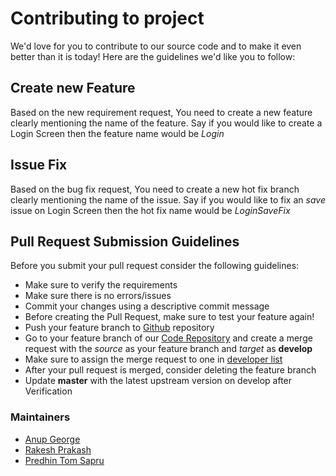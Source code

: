 # Contributing to project

We'd love for you to contribute to our source code and to make it even better than it is
today! Here are the guidelines we'd like you to follow:

## Create new Feature

Based on the new requirement request, You need to create a new feature clearly mentioning the name of the feature. Say if you would like to create a Login Screen then the feature name would be *Login*

## Issue Fix

Based on the bug fix request, You need to create a new hot fix branch clearly mentioning the name of the issue. Say if you would like to fix an *save* issue on Login Screen then the hot fix name would be *LoginSaveFix*

## Pull Request Submission Guidelines

Before you submit your pull request consider the following guidelines:

* Make sure to verify the requirements
* Make sure there is no errors/issues
* Commit your changes using a descriptive commit message
* Before creating the Pull Request, make sure to test your feature again!
* Push your feature branch to [Github](https://github.com/Predhin/digi360/tree/develop/2019) repository
* Go to your feature branch of our [Code Repository](https://github.com/Predhin/digi360/tree/develop/2019) and
  create a merge request with the *source* as your feature branch and *target* as **develop**
* Make sure to assign the merge request to one in [developer list](#maintainers)
* After your pull request is merged, consider deleting the feature branch
* Update **master** with the latest upstream version on develop after Verification

### Maintainers

* [Anup George](mailto:anup.george@gmail.com)
* [Rakesh Prakash](mailto:rakeshprakash91@outlook.com)
* [Predhin Tom Sapru](mailto:predhin@hotmail.com)
